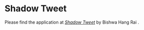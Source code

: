 # Shadow Tweet

Please find the application at [*Shadow Tweet*](https://shadowtwit.herokuapp.com/)
by Bishwa Hang Rai .